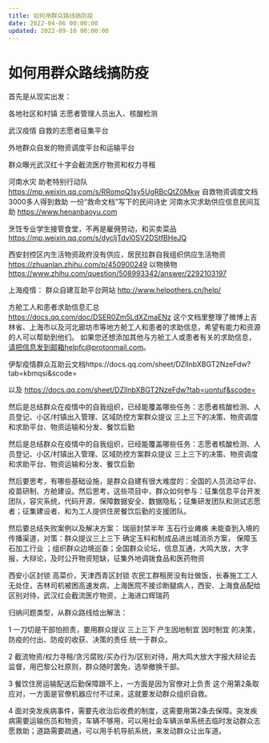 ```yaml
---
title: 如何用群众路线搞防疫
date: 2022-04-06 00:00:00
updated: 2022-09-10 00:00:00
---
```


# 如何用群众路线搞防疫

首先是从现实出发：

各地社区和村镇
志愿者管理人员出入、核酸检测

武汉疫情
自救的志愿者征集平台

外地群众自发的物资调度平台和运输平台

群众曝光武汉红十字会截流医疗物资和权力寻租

河南水灾
助老特别行动队 https://mp.weixin.qq.com/s/RRomoQ1sy5UgRBcQtZ0Mkw
自救物资调度文档 3000多人得到救助 一份“救命文档”写下的民间诗史
河南水灾求助供应信息民间互助 https://www.henanbaoyu.com

烹饪专业学生接管食堂，不再是雇佣劳动，和买卖菜品  https://mp.weixin.qq.com/s/dycIjTdvl0SV2DStfBHeJQ

西安封控区内生活物资政府没有供应，居民拉群自我组织供应生活物资 https://zhuanlan.zhihu.com/p/450900249
以物换物
https://www.zhihu.com/question/508993342/answer/2292103197

上海疫情：
群众自建互助平台网站 http://www.helpothers.cn/help/

方舱工人和患者求助信息汇总
https://docs.qq.com/doc/DSER0Zm5LdXZmaENz
这个文档里整理了微博上吉林省、上海市以及河北廊坊市等地方舱工人和患者的求助信息，希望有能力和资源的人可以帮助到他们。
如果您还想添加其他与方舱工人或患者有关的求助信息，请把信息发到邮箱helpfc@protonmail.com。

伊犁疫情群众互助云文档https://docs.qq.com/sheet/DZllnbXBGT2NzeFdw?tab=kbmqsi&scode=

以及 https://docs.qq.com/sheet/DZllnbXBGT2NzeFdw?tab=uontuf&scode=

然后是总结群众在疫情中的自我组织，已经能覆盖哪些任务：志愿者核酸检测、人员登记、小区/村镇出入管理、区域防控方案群众提议 三上三下的决策、物资调度和求助平台、物资运输和分发、餐饮后勤

然后是总结群众在疫情中的自我组织，已经能覆盖哪些任务：志愿者核酸检测、人员登记、小区/村镇出入管理、区域防控方案群众提议 三上三下的决策、物资调度和求助平台、物资运输和分发、餐饮后勤

然后要思考，有哪些基础设施，是群众自建有很大难度的：全国的人员流动平台、疫苗研制、方舱建设。然后思考，这些项目中，群众如何参与：征集信息平台开发团队，容灾系统，代码开源，保障数据安全、数据隐私；征集研发团队和测试志愿者；征集建设者、和为工人提供住房餐饮后勤的支援团队。

然后要总结失败案例以及解决方案：
瑞丽封禁半年 玉石行业瘫痪 未能查到入境的传播渠道，对策：群众提议三上三下 确定玉料和制成品进出城消杀方案， 保障玉石加工行业 ；组织群众边境巡查；全国群众论坛，信息互通，大鸣大放，大字报，大辩论，及时公开物资短缺，征集外地调拨食品和医药物资

西安小区封锁 高菜价，天津西青区封锁 农民工群租房没有灶做饭，长春施工工人无处住，吉林司机被困高速发病，上海医院不接诊断腿病人，西安、上海食品配给区别对待，武汉红会截流医疗物资，上海进口辉瑞药

归纳问题类型，从群众路线给出解法：

1 一刀切是干部怕担责，要用群众提议 三上三下 产生因地制宜 因时制宜 的决策，防疫的付出、防疫的收获、决策的责任 统一于群众。

2 截流物资/权力寻租/贪污腐败/买办行为/区别对待，用大鸣大放大字报大辩论去监督，用巴黎公社原则，群众随时罢免，选举撤换干部。

3 餐饮住房运输配送后勤保障跟不上，一方面是因为官僚对上负责 这个用第2条取应对，一方面是官僚机器应付不过来，这就要发动群众组织自救。

4 面对突发疾病事件，需要先收治后收费的制度，这需要用第2条去保障。突发疾病需要运输伤员和物资，车辆不够用，可以用社会车辆派单系统去临时发动群众志愿救助；道路需要疏通，可以用手机导航系统，来发动群众让出车道。
